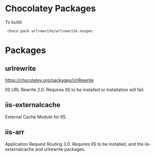 # Chocolatey Packages

To build:

     choco pack urlrewrite/urlrewrite.nuspec

# Packages

## urlrewrite 

https://chocolatey.org/packages/UrlRewrite

IIS URL Rewrite 2.0. Requires IIS to be installed or installation will fail.

## iis-externalcache

External Cache Module for IIS.

## iis-arr

Application Request Routing 3.0. Requires IIS to be installed, and the iis-externalcache and urlrewrite packages. 